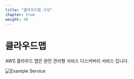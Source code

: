 ```yaml
---
title: "클라우드맵 구성"
chapter: true
weight: 40
---
```


# 클라우드맵

AWS 클라우드 맵은 완전 관리형 서비스 디스커버리 서비스 입니다.


![Example Service](/images/tic-tac-toe/diagram-make-cloudmap.png)
